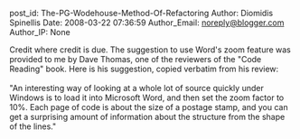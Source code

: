 post_id: The-PG-Wodehouse-Method-Of-Refactoring
Author: Diomidis Spinellis
Date: 2008-03-22 07:36:59
Author_Email: noreply@blogger.com
Author_IP: None

Credit where credit is due.  The suggestion to use Word&#39;s zoom feature was provided to me by Dave Thomas, one of the reviewers of the &quot;Code Reading&quot; book.  Here is his suggestion, copied verbatim from his review:<br /><br />&quot;An interesting way of looking at a whole lot of source quickly under Windows is to load it into Microsoft Word, and then set the zoom factor to 10%. Each page of code is about the size of a postage stamp, and you can get a surprising amount of information about the structure from the shape of the lines.&quot;

